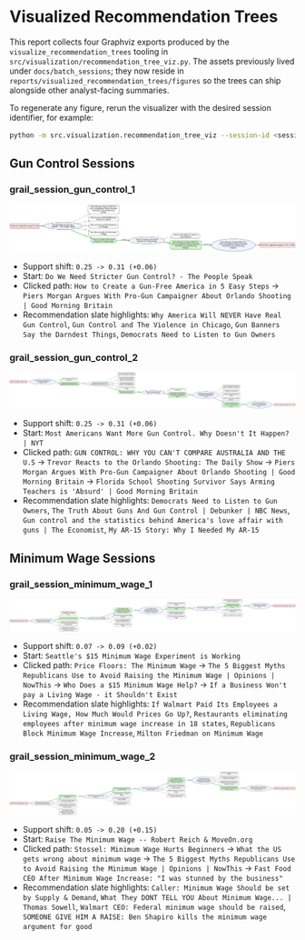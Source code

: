 # Visualized Recommendation Trees

This report collects four Graphviz exports produced by the `visualize_recommendation_trees` tooling in `src/visualization/recommendation_tree_viz.py`. The assets previously lived under `docs/batch_sessions`; they now reside in `reports/visualized_recommendation_trees/figures` so the trees can ship alongside other analyst-facing summaries.

To regenerate any figure, rerun the visualizer with the desired session identifier, for example:

```bash
python -m src.visualization.recommendation_tree_viz --session-id <session_id> --output-dir reports/visualized_recommendation_trees/figures
```

## Gun Control Sessions

### grail_session_gun_control_1
![Gun control session 1](figures/grail_session_gun_control_1.svg)
- Support shift: `0.25 -> 0.31 (+0.06)`
- Start: `Do We Need Stricter Gun Control? - The People Speak`
- Clicked path: `How to Create a Gun-Free America in 5 Easy Steps` -> `Piers Morgan Argues With Pro-Gun Campaigner About Orlando Shooting | Good Morning Britain`
- Recommendation slate highlights: `Why America Will NEVER Have Real Gun Control`, `Gun Control and The Violence in Chicago`, `Gun Banners Say the Darndest Things`, `Democrats Need to Listen to Gun Owners`

### grail_session_gun_control_2
![Gun control session 2](figures/grail_session_gun_control_2.svg)
- Support shift: `0.25 -> 0.31 (+0.06)`
- Start: `Most Americans Want More Gun Control. Why Doesn't It Happen? | NYT`
- Clicked path: `GUN CONTROL: WHY YOU CAN'T COMPARE AUSTRALIA AND THE U.S` -> `Trevor Reacts to the Orlando Shooting: The Daily Show` -> `Piers Morgan Argues With Pro-Gun Campaigner About Orlando Shooting | Good Morning Britain` -> `Florida School Shooting Survivor Says Arming Teachers is 'Absurd' | Good Morning Britain`
- Recommendation slate highlights: `Democrats Need to Listen to Gun Owners`, `The Truth About Guns And Gun Control | Debunker | NBC News`, `Gun control and the statistics behind America's love affair with guns | The Economist`, `My AR-15 Story: Why I Needed My AR-15`

## Minimum Wage Sessions

### grail_session_minimum_wage_1
![Minimum wage session 1](figures/grail_session_minimum_wage_1.svg)
- Support shift: `0.07 -> 0.09 (+0.02)`
- Start: `Seattle's $15 Minimum Wage Experiment is Working`
- Clicked path: `Price Floors: The Minimum Wage` -> `The 5 Biggest Myths Republicans Use to Avoid Raising the Minimum Wage | Opinions | NowThis` -> `Who Does a $15 Minimum Wage Help?` -> `If a Business Won't pay a Living Wage - it Shouldn't Exist`
- Recommendation slate highlights: `If Walmart Paid Its Employees a Living Wage, How Much Would Prices Go Up?`, `Restaurants eliminating employees after minimum wage increase in 18 states`, `Republicans Block Minimum Wage Increase`, `Milton Friedman on Minimum Wage`

### grail_session_minimum_wage_2
![Minimum wage session 2](figures/grail_session_minimum_wage_2.svg)
- Support shift: `0.05 -> 0.20 (+0.15)`
- Start: `Raise The Minimum Wage -- Robert Reich & MoveOn.org`
- Clicked path: `Stossel: Minimum Wage Hurts Beginners` -> `What the US gets wrong about minimum wage` -> `The 5 Biggest Myths Republicans Use to Avoid Raising the Minimum Wage | Opinions | NowThis` -> `Fast Food CEO After Minimum Wage Increase: "I was stunned by the business"`
- Recommendation slate highlights: `Caller: Minimum Wage Should be set by Supply & Demand`, `What They DONT TELL YOU About Minimum Wage... | Thomas Sowell`, `Walmart CEO: Federal minimum wage should be raised`, `SOMEONE GIVE HIM A RAISE: Ben Shapiro kills the minimum wage argument for good`
